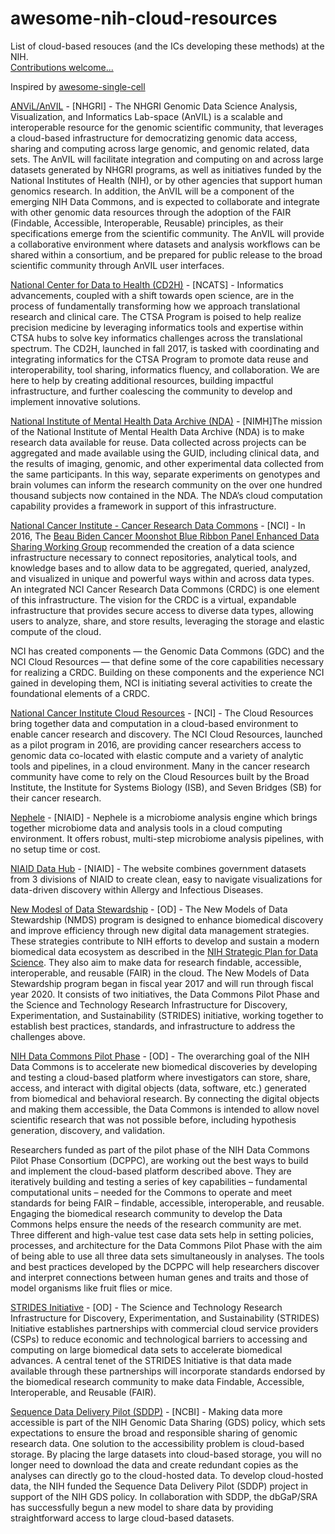# awesome-nih-cloud-resources

List of cloud-based resouces (and the ICs developing these methods) at the NIH.    
[Contributions welcome...](https://github.com/stevetsa/awesome-nih-cloud-resources/blob/master/CONTRIBUTE.md)

Inspired by [awesome-single-cell](https://github.com/seandavi/awesome-single-cell/blob/master/README.md)
 
[ANViL/AnVIL](https://cgp.genomics.ucsc.edu/anvil/) - [NHGRI] - The NHGRI Genomic Data Science Analysis, Visualization, and Informatics Lab-space (AnVIL) is a scalable and interoperable resource for the genomic scientific community, that leverages a cloud-based infrastructure for democratizing genomic data access, sharing and computing across large genomic, and genomic related, data sets. The AnVIL will facilitate integration and computing on and across large datasets generated by NHGRI programs, as well as initiatives funded by the National Institutes of Health (NIH), or by other agencies that support human genomics research.  In addition, the AnVIL will be a component of the emerging NIH Data Commons, and is expected to collaborate and integrate with other genomic data resources through the adoption of the FAIR (Findable, Accessible, Interoperable, Reusable) principles, as their specifications emerge from the scientific community. The AnVIL will provide a collaborative environment where datasets and analysis workflows can be shared within a consortium, and be prepared for public release to the broad scientific community through AnVIL user interfaces.  

[National Center for Data to Health (CD2H)](https://ctsa.ncats.nih.gov/cd2h/about/) - [NCATS] - Informatics advancements, coupled with a shift towards open science, are in the process of fundamentally transforming how we approach translational research and clinical care. The CTSA Program is poised to help realize precision medicine by leveraging informatics tools and expertise within CTSA hubs to solve key informatics challenges across the translational spectrum. The CD2H, launched in fall 2017, is tasked with coordinating and integrating informatics for the CTSA Program to promote data reuse and interoperability, tool sharing, informatics fluency, and collaboration. We are here to help by creating additional resources, building impactful infrastructure, and further coalescing the community to develop and implement innovative solutions.   

[National Institute of Mental Health Data Archive (NDA)](https://data-archive.nimh.nih.gov/abcd/query/cloud-tools.html) - [NIMH]The mission of the National Institute of Mental Health Data Archive (NDA) is to make research data available for reuse. Data collected across projects can be aggregated and made available using the GUID, including clinical data, and the results of imaging, genomic, and other experimental data collected from the same participants. In this way, separate experiments on genotypes and brain volumes can inform the research community on the over one hundred thousand subjects now contained in the NDA. The NDA’s cloud computation capability provides a framework in support of this infrastructure. 

[National Cancer Institute - Cancer Research Data Commons](https://cbiit.cancer.gov/ncip/cancer-data-commons) - [NCI] - In 2016, The [Beau Biden Cancer Moonshot Blue Ribbon Panel Enhanced Data Sharing Working Group](https://www.cancer.gov/news-events/cancer-currents-blog/2016/brp-report-ncab) recommended the creation of a data science infrastructure necessary to connect repositories, analytical tools, and knowledge bases and to allow data to be aggregated, queried, analyzed, and visualized in unique and powerful ways within and across data types. An integrated NCI Cancer Research Data Commons (CRDC) is one element of this infrastructure. The vision for the CRDC is a virtual, expandable infrastructure that provides secure access to diverse data types, allowing users to analyze, share, and store results, leveraging the storage and elastic compute of the cloud.  

NCI has created components — the Genomic Data Commons (GDC) and the NCI Cloud Resources — that define some of the core capabilities necessary for realizing a CRDC. Building on these components and the experience NCI gained in developing them, NCI is initiating several activities to create the foundational elements of a CRDC.

[National Cancer Institute Cloud Resources](https://cbiit.cancer.gov/ncip/crdc-cloud-resources) - [NCI] - The Cloud Resources bring together data and computation in a cloud-based environment to enable cancer research and discovery.  The NCI Cloud Resources, launched as a pilot program in 2016, are providing cancer researchers access to genomic data co-located with elastic compute and a variety of analytic tools and pipelines, in a cloud environment. Many in the cancer research community have come to rely on the Cloud Resources built by the Broad Institute, the Institute for Systems Biology (ISB), and Seven Bridges (SB) for their cancer research.  

[Nephele](https://nephele.niaid.nih.gov/) - [NIAID] - Nephele is a microbiome analysis engine which brings together microbiome data and analysis tools in a cloud computing environment. It offers robust, multi-step microbiome analysis pipelines, with no setup time or cost.

[NIAID Data Hub](https://niaid.bionimbus.org/login) - [NIAID] - The website combines government datasets from 3 divisions of NIAID to create clean, easy to navigate visualizations for data-driven discovery within Allergy and Infectious Diseases.  

[New Modesl of Data Stewardship](https://commonfund.nih.gov/data) - [OD] - The New Models of Data Stewardship (NMDS) program is designed to enhance biomedical discovery and improve efficiency through new digital data management strategies. These strategies contribute to NIH efforts to develop and sustain a modern biomedical data ecosystem as described in the [NIH Strategic Plan for Data Science](https://datascience.nih.gov/sites/default/files/NIH_Strategic_Plan_for_Data_Science_Final_508.pdf). They also aim to make data for research findable, accessible, interoperable, and reusable (FAIR) in the cloud. The New Models of Data Stewardship program began in fiscal year 2017 and will run through fiscal year 2020. It consists of two initiatives, the Data Commons Pilot Phase and the Science and Technology Research Infrastructure for Discovery, Experimentation, and Sustainability (STRIDES) initiative, working together to establish best practices, standards, and infrastructure to address the challenges above.

[NIH Data Commons Pilot Phase](https://commonfund.nih.gov/commons) - [OD] - 
The overarching goal of the NIH Data Commons is to accelerate new biomedical discoveries by developing and testing a cloud-based platform where investigators can store, share, access, and interact with digital objects (data, software, etc.) generated from biomedical and behavioral research. By connecting the digital objects and making them accessible, the Data Commons is intended to allow novel scientific research that was not possible before, including hypothesis generation, discovery, and validation.  

Researchers funded as part of the pilot phase of the NIH Data Commons Pilot Phase Consortium (DCPPC), are working out the best ways to build and implement the cloud-based platform described above. They are iteratively building and testing a series of key capabilities – fundamental computational units – needed for the Commons to operate and meet standards for being FAIR – findable, accessible, interoperable, and reusable. Engaging the biomedical research community to develop the Data Commons helps ensure the needs of the research community are met. Three different and high-value test case data sets help in setting policies, processes, and architecture for the Data Commons Pilot Phase with the aim of being able to use all three data sets simultaneously in analyses. The tools and best practices developed by the DCPPC will help researchers discover and interpret connections between human genes and traits and those of model organisms like fruit flies or mice.  

[STRIDES Initiative](https://commonfund.nih.gov/strides) - [OD] - The Science and Technology Research Infrastructure for Discovery, Experimentation, and Sustainability (STRIDES) Initiative establishes partnerships with commercial cloud service providers (CSPs) to reduce economic and technological barriers to accessing and computing on large biomedical data sets to accelerate biomedical advances. A central tenet of the STRIDES Initiative is that data made available through these partnerships will incorporate standards endorsed by the biomedical research community to make data Findable, Accessible, Interoperable, and Reusable (FAIR).

[Sequence Data Delivery Pilot (SDDP)](https://ncbiinsights.ncbi.nlm.nih.gov/2018/10/02/ncbi-ashg-2018-storage-use-dbgap-data-cloud/) - [NCBI] - Making data more accessible is part of the NIH Genomic Data Sharing (GDS) policy, which sets expectations to ensure the broad and responsible sharing of genomic research data. One solution to the accessibility problem is cloud-based storage. By placing the large datasets into cloud-based storage, you will no longer need to download the data and create redundant copies as the analyses can directly go to the cloud-hosted data. To develop cloud-hosted data, the NIH funded the Sequence Data Delivery Pilot (SDDP) project in support of the NIH GDS policy. In collaboration with SDDP, the dbGaP/SRA has successfully begun a new model to share data by providing straightforward access to large cloud-based datasets.







